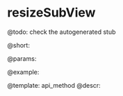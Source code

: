 resizeSubView
=============


@todo:
	check the autogenerated stub

@short:
	

@params:





@example:

@template:	api_method
@descr:

